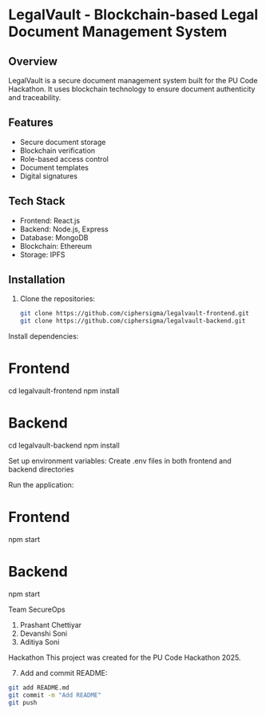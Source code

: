 # LegalVault - Blockchain-based Legal Document Management System

## Overview
LegalVault is a secure document management system built for the PU Code Hackathon. It uses blockchain technology to ensure document authenticity and traceability.

## Features
- Secure document storage
- Blockchain verification
- Role-based access control
- Document templates
- Digital signatures

## Tech Stack
- Frontend: React.js
- Backend: Node.js, Express
- Database: MongoDB
- Blockchain: Ethereum
- Storage: IPFS

## Installation
1. Clone the repositories:
   ```bash
   git clone https://github.com/ciphersigma/legalvault-frontend.git
   git clone https://github.com/ciphersigma/legalvault-backend.git

Install dependencies:
# Frontend
cd legalvault-frontend
npm install

# Backend
cd legalvault-backend
npm install

Set up environment variables:
Create .env files in both frontend and backend directories

Run the application:
# Frontend
npm start
# Backend
npm start


Team SecureOps
1. Prashant Chettiyar
2. Devanshi Soni
3. Aditiya Soni
   
Hackathon
This project was created for the PU Code Hackathon 2025.

7. Add and commit README:
```bash
git add README.md
git commit -m "Add README"
git push
